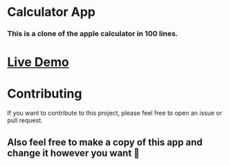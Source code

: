 # Calculator App

### This is a clone of the apple calculator in 100 lines.

# [Live Demo](https://neavns.github.io/calculator)

# Contributing

If you want to contribute to this project, please feel free to open an issue or pull request.

## Also feel free to make a copy of this app and change it however you want 🚀